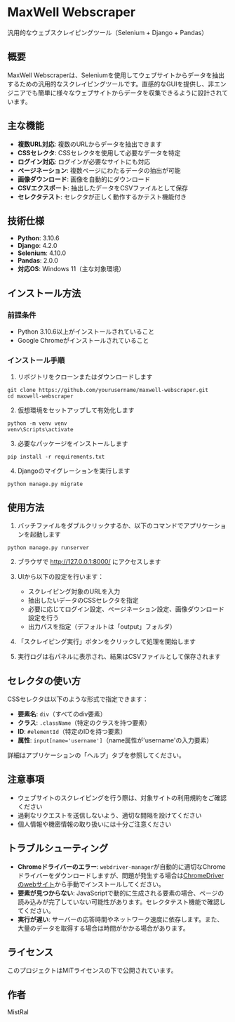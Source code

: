 # MaxWell Webscraper

汎用的なウェブスクレイピングツール（Selenium + Django + Pandas）

## 概要

MaxWell Webscraperは、Seleniumを使用してウェブサイトからデータを抽出するための汎用的なスクレイピングツールです。直感的なGUIを提供し、非エンジニアでも簡単に様々なウェブサイトからデータを収集できるように設計されています。

## 主な機能

- **複数URL対応**: 複数のURLからデータを抽出できます
- **CSSセレクタ**: CSSセレクタを使用して必要なデータを特定
- **ログイン対応**: ログインが必要なサイトにも対応
- **ページネーション**: 複数ページにわたるデータの抽出が可能
- **画像ダウンロード**: 画像を自動的にダウンロード
- **CSVエクスポート**: 抽出したデータをCSVファイルとして保存
- **セレクタテスト**: セレクタが正しく動作するかテスト機能付き

## 技術仕様

- **Python**: 3.10.6
- **Django**: 4.2.0
- **Selenium**: 4.10.0
- **Pandas**: 2.0.0
- **対応OS**: Windows 11（主な対象環境）

## インストール方法

### 前提条件

- Python 3.10.6以上がインストールされていること
- Google Chromeがインストールされていること

### インストール手順

1. リポジトリをクローンまたはダウンロードします

```
git clone https://github.com/yourusername/maxwell-webscraper.git
cd maxwell-webscraper
```

2. 仮想環境をセットアップして有効化します

```
python -m venv venv
venv\Scripts\activate
```

3. 必要なパッケージをインストールします

```
pip install -r requirements.txt
```

4. Djangoのマイグレーションを実行します

```
python manage.py migrate
```

## 使用方法

1. バッチファイルをダブルクリックするか、以下のコマンドでアプリケーションを起動します

```
python manage.py runserver
```

2. ブラウザで http://127.0.0.1:8000/ にアクセスします

3. UIから以下の設定を行います：
   - スクレイピング対象のURLを入力
   - 抽出したいデータのCSSセレクタを指定
   - 必要に応じてログイン設定、ページネーション設定、画像ダウンロード設定を行う
   - 出力パスを指定（デフォルトは「output」フォルダ）

4. 「スクレイピング実行」ボタンをクリックして処理を開始します

5. 実行ログは右パネルに表示され、結果はCSVファイルとして保存されます

## セレクタの使い方

CSSセレクタは以下のような形式で指定できます：

- **要素名**: `div`（すべてのdiv要素）
- **クラス**: `.className`（特定のクラスを持つ要素）
- **ID**: `#elementId`（特定のIDを持つ要素）
- **属性**: `input[name='username']`（name属性が'username'の入力要素）

詳細はアプリケーションの「ヘルプ」タブを参照してください。

## 注意事項

- ウェブサイトのスクレイピングを行う際は、対象サイトの利用規約をご確認ください
- 過剰なリクエストを送信しないよう、適切な間隔を設けてください
- 個人情報や機密情報の取り扱いには十分ご注意ください

## トラブルシューティング

- **Chromeドライバーのエラー**: `webdriver-manager`が自動的に適切なChromeドライバーをダウンロードしますが、問題が発生する場合は[ChromeDriverのwebサイト](https://chromedriver.chromium.org/downloads)から手動でインストールしてください。
- **要素が見つからない**: JavaScriptで動的に生成される要素の場合、ページの読み込みが完了していない可能性があります。セレクタテスト機能で確認してください。
- **実行が遅い**: サーバーの応答時間やネットワーク速度に依存します。また、大量のデータを取得する場合は時間がかかる場合があります。

## ライセンス

このプロジェクトはMITライセンスの下で公開されています。

## 作者

MistRal
